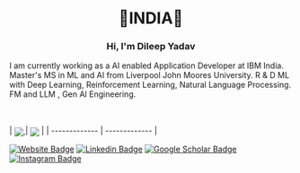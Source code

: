<h1 align="center">
👋INDIA👋
 <br> 

</h1>

<h3 align="center">
 Hi, I'm Dileep Yadav
</h3
  <br> 
I am currently working as a AI enabled Application Developer at IBM India. Master's  MS in ML and AI from Liverpool John Moores University.
R & D ML with Deep Learning, Reinforcement Learning, Natural Language Processing. FM and LLM , Gen AI Engineering. 

 <br>   <br> 
| <a href="https://github.com/dileep66yadav">  <img align="center" src="https://github-readme-stats.vercel.app/api?username=dileep66yadav&&show_icons=true&theme=tokyonight&count_private=true" /> </a> | <a href="https://github.com/dileep66yadav">  <img align="center" src="https://github-readme-stats.vercel.app/api/top-langs/?username=dileep66yadav&layout=compact&theme=dark&exclude_repo=dileep66yadav,dileep66yadav.github.io,Papers-books-and-blogs,vscode-settings,VRAG,MIPS-verilog,lqvae,Dockerfiles,word-embeddings-domain-transfer,deep-learning-bias-correction,adversarial-attack-and-defense,neural-nets-from-scratch,simple-machine-learning-classifiers,brain-tumor-detection,video-lecture-summarization,data-structures-assignments&real-time-visual-respiration-rate-estimation-with-dynamic-scene-adaptation,generative-models,C-compiler,crystal-ball-interface,Greyscale-image-compression&langs_count=8" /></a> |
| ------------- | ------------- |

[![Website Badge](https://badgen.net/static/|/Dileep%20Yadav/green?icon=java?style=flat&logo=Google-Chrome&logoColor=white&link=https://github.com/dileep66yadav/)](https://github.com/dileep66yadav)
[![Linkedin Badge](https://img.shields.io/badge/Mayank_Mishra-blue?style=flat&logo=Linkedin&logoColor=white&link=https://www.linkedin.com/in/in-dileep/)](https://www.linkedin.com/in/in-dileep/)
[![Google Scholar Badge](https://img.shields.io/badge/Mayank_Mishra-4285f4?style=flat&logo=Google-Scholar&logoColor=white&link=https://scholar.google.com/citations?user=YsbtW6cAAAAJ&hl=en)](https://scholar.google.com/citations?user=YsbtW6cAAAAJ&hl=en)
[![Instagram Badge](https://img.shields.io/badge/@asuna_fps.mayank-purple?style=flat&logo=instagram&logoColor=white&link=https://www.linkedin.com/in/in-dileep/)](https://www.linkedin.com/in/in-dileep/)



